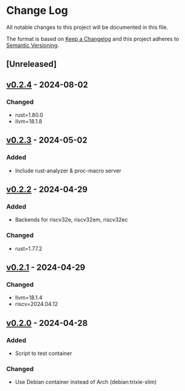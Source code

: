 # Change Log

All notable changes to this project will be documented in this file.

The format is based on [Keep a Changelog](http://keepachangelog.com/)
and this project adheres to [Semantic Versioning](http://semver.org/).

## [Unreleased]

## [v0.2.4] - 2024-08-02

### Changed

- rust=1.80.0
- llvm=18.1.8

## [v0.2.3] - 2024-05-02

### Added

- Include rust-analyzer & proc-macro server

## [v0.2.2] - 2024-04-29

### Added

- Backends for riscv32e, riscv32em, riscv32ec

### Changed

- rust=1.77.2

## [v0.2.1] - 2024-04-29

### Changed

- llvm=18.1.4
- riscv=2024.04.12

## [v0.2.0] - 2024-04-28

### Added

- Script to test container

### Changed

- Use Debian container instead of Arch (debian:trixie-slim)

[v0.2.4]: https://github.com/soc-hub-fi/rust-rv32emc-docker/compare/v0.2.3...v0.2.4
[v0.2.3]: https://github.com/soc-hub-fi/rust-rv32emc-docker/compare/v0.2.2...v0.2.3
[v0.2.2]: https://github.com/soc-hub-fi/rust-rv32emc-docker/compare/v0.2.1...v0.2.2
[v0.2.1]: https://github.com/soc-hub-fi/rust-rv32emc-docker/compare/v0.2.0...v0.2.1
[v0.2.0]: https://github.com/soc-hub-fi/rust-rv32emc-docker/compare/v0.1.0...v0.2.0
